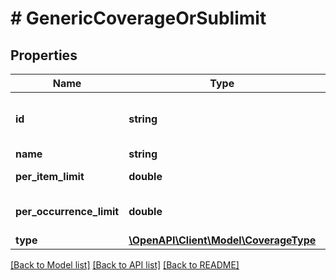 # # GenericCoverageOrSublimit

## Properties

Name | Type | Description | Notes
------------ | ------------- | ------------- | -------------
**id** | **string** | The coverage or sublimit id |
**name** | **string** | The name |
**per_item_limit** | **double** | The per item limit | [optional]
**per_occurrence_limit** | **double** | The per occurrence limit | [optional]
**type** | [**\OpenAPI\Client\Model\CoverageType**](CoverageType.md) |  |

[[Back to Model list]](../../README.md#models) [[Back to API list]](../../README.md#endpoints) [[Back to README]](../../README.md)
